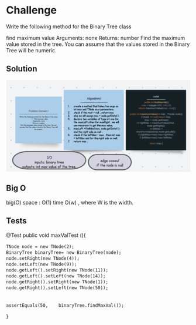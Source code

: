 # Challenge 
Write the following method for the Binary Tree class

find maximum value
Arguments: none
Returns: number
Find the maximum value stored in the tree. You can assume that the values stored in the Binary Tree will be numeric.

## Solution 
![img](assets/maxtree.png)

## Big O 
big(O) space : O(1)
time O(w) , where W is the width. 

## Tests 
@Test
  public void maxValTest (){
      
    TNode node = new TNode(2);
    BinaryTree binaryTree= new BinaryTree(node);
    node.setRight(new TNode(4));
    node.setLeft(new TNode(9));
    node.getLeft().setRight(new TNode(11));
    node.getLeft().setLeft(new TNode(14));
    node.getRight().setRight(new TNode(1));
    node.getRight().setLeft(new TNode(50));


    assertEquals(50,    binaryTree.findMaxVal());
  }
